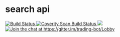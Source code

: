 # search api

<a href="https://travis-ci.org/jnidzwetzki/crypto-bot">
  <img alt="Build Status" src="https://travis-ci.org/jnidzwetzki/crypto-bot.svg?branch=master">
</a>

<a href="https://scan.coverity.com/projects/jnidzwetzki-crypto-bot">
  <img alt="Coverity Scan Build Status" src="https://scan.coverity.com/projects/15223/badge.svg"/>
</a>

<a href="http://makeapullrequest.com">
 <img src="https://img.shields.io/badge/PRs-welcome-brightgreen.svg" />
</a>

<a href="https://gitter.im/trading-bot/Lobby?utm_source=badge&utm_medium=badge&utm_campaign=pr-badge&utm_content=badge">
 <img alt="Join the chat at https://gitter.im/trading-bot/Lobby" src="https://badges.gitter.im/Join%20Chat.svg">
</a>
